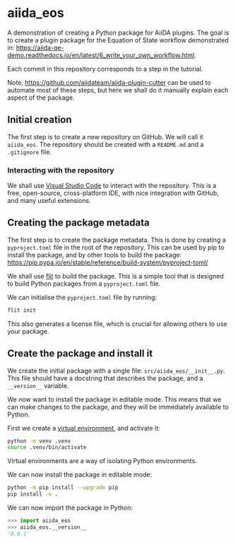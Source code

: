 # aiida_eos

A demonstration of creating a Python package for AiiDA plugins.
The goal is to create a plugin package for the Equation of State workflow demonstrated in: <https://aiida-qe-demo.readthedocs.io/en/latest/6_write_your_own_workflow.html>.

Each commit in this repository corresponds to a step in the tutorial.

Note, <https://github.com/aiidateam/aiida-plugin-cutter> can be used to automate most of these steps,
but here we shall do it manually explain each aspect of the package.

## Initial creation

The first step is to create a new repository on GitHub.
We will call it `aiida_eos`.
The repository should be created with a `README.md` and a `.gitignore` file.

### Interacting with the repository

We shall use [Visual Studio Code](https://code.visualstudio.com/) to interact with the repository.
This is a free, open-source, cross-platform IDE, with nice integration with GitHub, and many useful extensions.

## Creating the package metadata

The first step is to create the package metadata.
This is done by creating a `pyproject.toml` file in the root of the repository.
This can be used by pip to install the package, and by other tools to build the package: <https://pip.pypa.io/en/stable/reference/build-system/pyproject-toml/>

We shall use [flit](https://flit.readthedocs.io/en/latest/) to build the package.
This is a simple tool that is designed to build Python packages from a `pyproject.toml` file.

We can initialise the `pyproject.toml` file by running:

```bash
flit init
```

This also generates a license file, which is crucial for allowing others to use your package.

## Create the package and install it

We create the initial package with a single file: `src/aiida_eos/__init__.py`.
This file should have a docstring that describes the package, and a `__version__` variable.

We now want to install the package in editable mode.
This means that we can make changes to the package, and they will be immediately available to Python.

First we create a [virtual environment](https://packaging.python.org/en/latest/tutorials/installing-packages/#creating-and-using-virtual-environments), and activate it:

```bash
python -m venv .venv
source .venv/bin/activate
```

Virtual environments are a way of isolating Python environments.

We can now install the package in editable mode:

```bash
python -m pip install --upgrade pip
pip install -e .
```

We can now import the package in Python:

```python
>>> import aiida_eos
>>> aiida_eos.__version__
'0.0.1'
```
